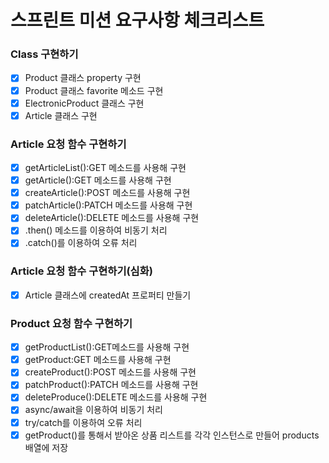 # 스프린트 미션 요구사항 체크리스트

### Class 구현하기
- [x] Product 클래스 property 구현
- [x] Product 클래스 favorite 메소드 구현
- [x] ElectronicProduct 클래스 구현
- [x] Article 클래스 구현

### Article 요청 함수 구현하기
- [x] getArticleList():GET 메소드를 사용해 구현
- [x] getArticle():GET 메소드를 사용해 구현
- [x] createArticle():POST 메소드를 사용해 구현
- [x] patchArticle():PATCH 메소드를 사용해 구현
- [x] deleteArticle():DELETE 메소드를 사용해 구현
- [x] .then() 메소드를 이용하여 비동기 처리
- [x] .catch()를 이용하여 오류 처리

### Article 요청 함수 구현하기(심화)
- [x] Article 클래스에 createdAt 프로퍼티 만들기

### Product 요청 함수 구현하기
- [x] getProductList():GET메소드를 사용해 구현
- [x] getProduct:GET 메소드를 사용해 구현
- [x] createProduct():POST 메소드를 사용해 구현
- [x] patchProduct():PATCH 메소드를 사용해 구현
- [x] deleteProduce():DELETE 메소드를 사용해 구현
- [x] async/await을 이용하여 비동기 처리
- [x] try/catch를 이용하여 오류 처리
- [x] getProduct()를 통해서 받아온 상품 리스트를 각각 인스턴스로 만들어 products 배열에 저장
